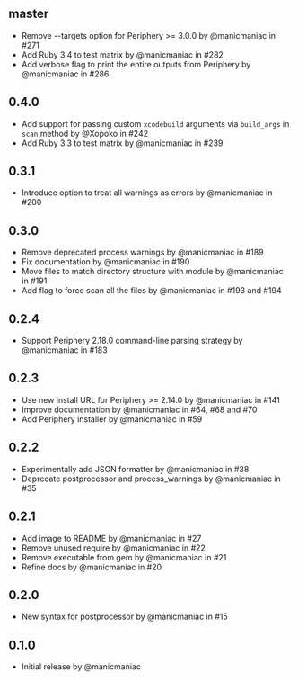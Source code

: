 ## master

- Remove --targets option for Periphery >= 3.0.0 by @manicmaniac in #271
- Add Ruby 3.4 to test matrix by @manicmaniac in #282
- Add verbose flag to print the entire outputs from Periphery by @manicmaniac in #286

## 0.4.0

- Add support for passing custom `xcodebuild` arguments via `build_args` in `scan` method by @Xopoko in #242
- Add Ruby 3.3 to test matrix by @manicmaniac in #239

## 0.3.1

- Introduce option to treat all warnings as errors by @manicmaniac in #200

## 0.3.0

- Remove deprecated process warnings by @manicmaniac in #189
- Fix documentation by @manicmaniac in #190
- Move files to match directory structure with module by @manicmaniac in #191
- Add flag to force scan all the files by @manicmaniac in #193 and #194

## 0.2.4

- Support Periphery 2.18.0 command-line parsing strategy by @manicmaniac in #183

## 0.2.3

- Use new install URL for Periphery >= 2.14.0 by @manicmaniac in #141
- Improve documentation by @manicmaniac in #64, #68 and #70
- Add Periphery installer by @manicmaniac in #59

## 0.2.2

- Experimentally add JSON formatter by @manicmaniac in #38
- Deprecate postprocessor and process\_warnings by @manicmaniac in #35

## 0.2.1

- Add image to README by @manicmaniac in #27
- Remove unused require by @manicmaniac in #22
- Remove executable from gem by @manicmaniac in #21
- Refine docs by @manicmaniac in #20

## 0.2.0

- New syntax for postprocessor by @manicmaniac in #15

## 0.1.0

- Initial release by @manicmaniac
